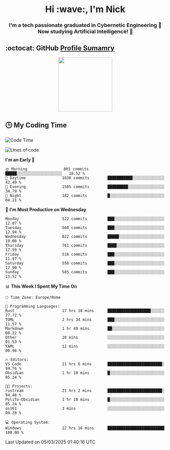 <h1 align="center">Hi :wave:, I'm Nick</h1>

<h3 align="center">I'm a tech passionate graduated in Cybernetic Engineering 🤖<br>
Now studying Artificial Intelligence! 🧠</h3>


## :octocat: GitHub <a href="https://github.com/vn7n24fzkq/github-profile-summary-cards">Profile Sumamry</a>

<p align="center">
   <img style="height:170px;display:inline-block"  src="http://github-profile-summary-cards.vercel.app/api/cards/profile-details?username=CodeClimberNT&theme=github_dark" />
<!--    <img style="height:170px;display:inline-block"  src="http://github-profile-summary-cards.vercel.app/api/cards/repos-per-language?username=CodeClimberNT&theme=github_dark&exclude=" /> -->
</p>

 ## :clock3: My Coding Time 
 
<!--START_SECTION:waka-->
![Code Time](http://img.shields.io/badge/Code%20Time-493%20hrs%2054%20mins-blue)

![Lines of code](https://img.shields.io/badge/From%20Hello%20World%20I%27ve%20Written-4.5%20million%20lines%20of%20code-blue)

**I'm an Early 🐤** 

```text
🌞 Morning                801 commits         █████░░░░░░░░░░░░░░░░░░░░   18.52 % 
🌆 Daytime                1838 commits        ███████████░░░░░░░░░░░░░░   42.49 % 
🌃 Evening                1505 commits        █████████░░░░░░░░░░░░░░░░   34.79 % 
🌙 Night                  182 commits         █░░░░░░░░░░░░░░░░░░░░░░░░   04.21 % 
```
📅 **I'm Most Productive on Wednesday** 

```text
Monday                   522 commits         ███░░░░░░░░░░░░░░░░░░░░░░   12.07 % 
Tuesday                  560 commits         ███░░░░░░░░░░░░░░░░░░░░░░   12.94 % 
Wednesday                822 commits         █████░░░░░░░░░░░░░░░░░░░░   19.00 % 
Thursday                 761 commits         ████░░░░░░░░░░░░░░░░░░░░░   17.59 % 
Friday                   518 commits         ███░░░░░░░░░░░░░░░░░░░░░░   11.97 % 
Saturday                 558 commits         ███░░░░░░░░░░░░░░░░░░░░░░   12.90 % 
Sunday                   585 commits         ███░░░░░░░░░░░░░░░░░░░░░░   13.52 % 
```


📊 **This Week I Spent My Time On** 

```text
🕑︎ Time Zone: Europe/Rome

💬 Programming Languages: 
Rust                     17 hrs 18 mins      ███████████████████░░░░░░   77.72 % 
TOML                     2 hrs 34 mins       ███░░░░░░░░░░░░░░░░░░░░░░   11.57 % 
Markdown                 1 hr 49 mins        ██░░░░░░░░░░░░░░░░░░░░░░░   08.22 % 
Other                    20 mins             ░░░░░░░░░░░░░░░░░░░░░░░░░   01.53 % 
YAML                     12 mins             ░░░░░░░░░░░░░░░░░░░░░░░░░   00.96 % 

🔥 Editors: 
VS Code                  21 hrs 6 mins       ████████████████████████░   94.76 % 
Obsidian                 1 hr 10 mins        █░░░░░░░░░░░░░░░░░░░░░░░░   05.24 % 

🐱‍💻 Projects: 
rustream                 21 hrs 2 mins       ████████████████████████░   94.48 % 
PoliTo-Obsidian          1 hr 10 mins        █░░░░░░░░░░░░░░░░░░░░░░░░   05.24 % 
os161                    3 mins              ░░░░░░░░░░░░░░░░░░░░░░░░░   00.28 % 

💻 Operating System: 
Windows                  22 hrs 16 mins      █████████████████████████   100.00 % 
```


 Last Updated on 05/03/2025 01:40:16 UTC
<!--END_SECTION:waka-->

